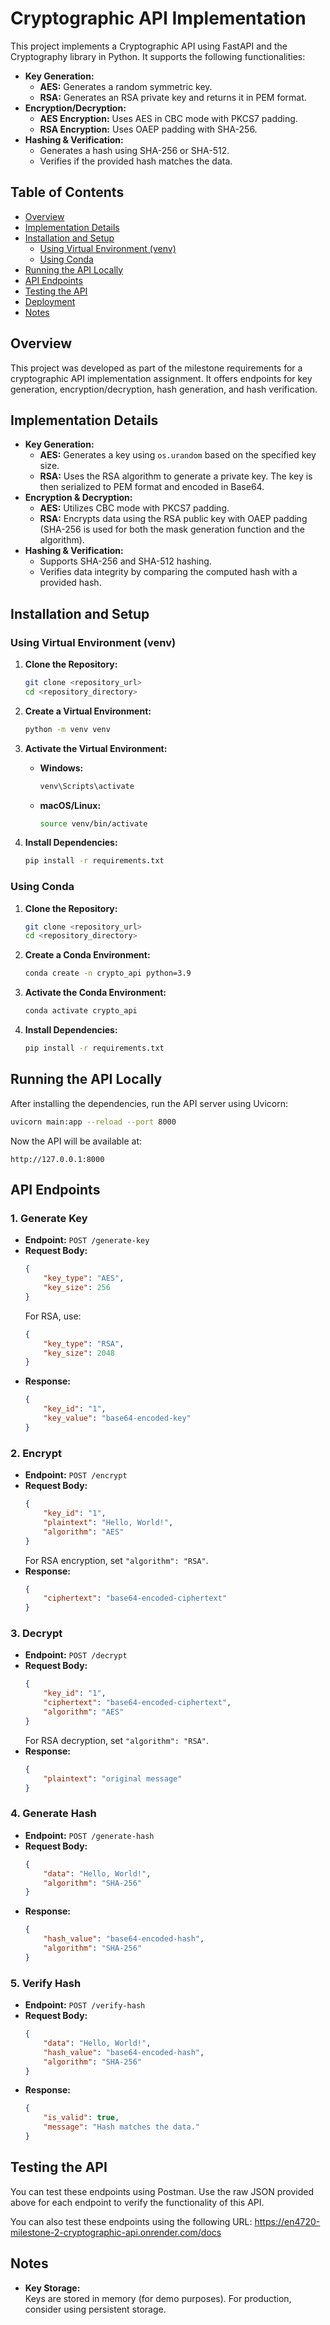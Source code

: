 
# Cryptographic API Implementation

This project implements a Cryptographic API using FastAPI and the Cryptography library in Python. It supports the following functionalities:

- **Key Generation:**  
  - **AES:** Generates a random symmetric key.
  - **RSA:** Generates an RSA private key and returns it in PEM format.
- **Encryption/Decryption:**  
  - **AES Encryption:** Uses AES in CBC mode with PKCS7 padding.
  - **RSA Encryption:** Uses OAEP padding with SHA-256.
- **Hashing & Verification:**  
  - Generates a hash using SHA-256 or SHA-512.
  - Verifies if the provided hash matches the data.

## Table of Contents

- [Overview](#overview)
- [Implementation Details](#implementation-details)
- [Installation and Setup](#installation-and-setup)
  - [Using Virtual Environment (venv)](#using-virtual-environment-venv)
  - [Using Conda](#using-conda)
- [Running the API Locally](#running-the-api-locally)
- [API Endpoints](#api-endpoints)
- [Testing the API](#testing-the-api)
- [Deployment](#deployment)
- [Notes](#notes)


## Overview

This project was developed as part of the milestone requirements for a cryptographic API implementation assignment. It offers endpoints for key generation, encryption/decryption, hash generation, and hash verification.

## Implementation Details

- **Key Generation:**  
  - **AES:** Generates a key using `os.urandom` based on the specified key size.
  - **RSA:** Uses the RSA algorithm to generate a private key. The key is then serialized to PEM format and encoded in Base64.
- **Encryption & Decryption:**  
  - **AES:** Utilizes CBC mode with PKCS7 padding.
  - **RSA:** Encrypts data using the RSA public key with OAEP padding (SHA-256 is used for both the mask generation function and the algorithm).
- **Hashing & Verification:**  
  - Supports SHA-256 and SHA-512 hashing.
  - Verifies data integrity by comparing the computed hash with a provided hash.

## Installation and Setup

### Using Virtual Environment (venv)

1. **Clone the Repository:**
   ```bash
   git clone <repository_url>
   cd <repository_directory>
   ```

2. **Create a Virtual Environment:**
   ```bash
   python -m venv venv
   ```

3. **Activate the Virtual Environment:**
   - **Windows:**
     ```bash
     venv\Scripts\activate
     ```
   - **macOS/Linux:**
     ```bash
     source venv/bin/activate
     ```

4. **Install Dependencies:**
   ```bash
   pip install -r requirements.txt
   ```

### Using Conda

1. **Clone the Repository:**
   ```bash
   git clone <repository_url>
   cd <repository_directory>
   ```

2. **Create a Conda Environment:**
   ```bash
   conda create -n crypto_api python=3.9
   ```

3. **Activate the Conda Environment:**
   ```bash
   conda activate crypto_api
   ```

4. **Install Dependencies:**
   ```bash
   pip install -r requirements.txt
   ```

## Running the API Locally

After installing the dependencies, run the API server using Uvicorn:

```bash
uvicorn main:app --reload --port 8000
```

Now the API will be available at:  
```
http://127.0.0.1:8000
```

## API Endpoints

### 1. Generate Key

- **Endpoint:** `POST /generate-key`
- **Request Body:**
  ```json
  {
      "key_type": "AES",
      "key_size": 256
  }
  ```
  For RSA, use:
  ```json
  {
      "key_type": "RSA",
      "key_size": 2048
  }
  ```
- **Response:**
  ```json
  {
      "key_id": "1",
      "key_value": "base64-encoded-key"
  }
  ```

### 2. Encrypt

- **Endpoint:** `POST /encrypt`
- **Request Body:**
  ```json
  {
      "key_id": "1",
      "plaintext": "Hello, World!",
      "algorithm": "AES"
  }
  ```
  For RSA encryption, set `"algorithm": "RSA"`.
- **Response:**
  ```json
  {
      "ciphertext": "base64-encoded-ciphertext"
  }
  ```

### 3. Decrypt

- **Endpoint:** `POST /decrypt`
- **Request Body:**
  ```json
  {
      "key_id": "1",
      "ciphertext": "base64-encoded-ciphertext",
      "algorithm": "AES"
  }
  ```
  For RSA decryption, set `"algorithm": "RSA"`.
- **Response:**
  ```json
  {
      "plaintext": "original message"
  }
  ```

### 4. Generate Hash

- **Endpoint:** `POST /generate-hash`
- **Request Body:**
  ```json
  {
      "data": "Hello, World!",
      "algorithm": "SHA-256"
  }
  ```
- **Response:**
  ```json
  {
      "hash_value": "base64-encoded-hash",
      "algorithm": "SHA-256"
  }
  ```

### 5. Verify Hash

- **Endpoint:** `POST /verify-hash`
- **Request Body:**
  ```json
  {
      "data": "Hello, World!",
      "hash_value": "base64-encoded-hash",
      "algorithm": "SHA-256"
  }
  ```
- **Response:**
  ```json
  {
      "is_valid": true,
      "message": "Hash matches the data."
  }
  ```

## Testing the API

You can test these endpoints using Postman. Use the raw JSON provided above for each endpoint to verify the functionality of this API.

You can also test these endpoints using the following URL: https://en4720-milestone-2-cryptographic-api.onrender.com/docs
<!-- ## Deployment

To deploy this API publicly (for example, on Heroku), follow these steps:

1. **Prepare Deployment Files:**
   - **Procfile:** Create a file named `Procfile` with:
     ```
     web: uvicorn main:app --host=0.0.0.0 --port=${PORT:-5000}
     ```
   - **requirements.txt:** Ensure all dependencies are listed.

2. **Deploy to Heroku:**
   - **Login to Heroku:**
     ```bash
     heroku login
     ```
   - **Create a New Heroku App:**
     ```bash
     heroku create your-app-name
     ```
   - **Push the Code to Heroku:**
     ```bash
     git push heroku main
     ```
   - **Access the API:**  
     Your API will be accessible at `https://your-app-name.herokuapp.com`. -->

## Notes

- **Key Storage:**  
  Keys are stored in memory (for demo purposes). For production, consider using persistent storage.

